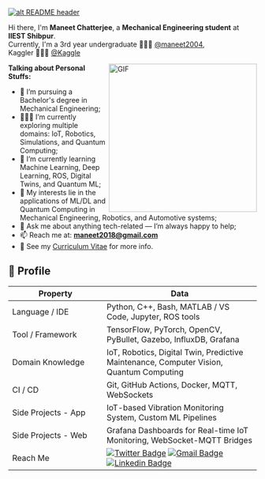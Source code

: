 <a href="https://www.wsupercars.com/car-wallpaper-download/?title=2022%20Red%20Bull%20Racing%20RB18&res=2048%20x%201536&pic=https://www.wsupercars.com/wallpapers-regular/Formula-1/Red-Bull-Racing/2022-Formula1-Red-Bull-Racing-RB18-001-1536.jpg">![alt README header](https://www.wsupercars.com/car-wallpaper-download/?title=2022%20Red%20Bull%20Racing%20RB18&res=2048%20x%201536&pic=https://www.wsupercars.com/wallpapers-regular/Formula-1/Red-Bull-Racing/2022-Formula1-Red-Bull-Racing-RB18-001-1536.jpg)</a>

Hi there, I'm **Maneet Chatterjee**, a **Mechanical Engineering student** at **IIEST Shibpur**.  
Currently, I'm a 3rd year undergraduate 🙍🏽‍♂️ [@maneet2004](https://github.com/maneet2004),  
Kaggler 👨🏽‍💻 [@Kaggle](https://www.kaggle.com/maneetchatterjee)

<img align="right" alt="GIF" src="https://i.pinimg.com/originals/e4/26/70/e426702edf874b181aced1e2fa5c6cde.gif" width="300"/>

**Talking about Personal Stuffs:**

- 💼 I’m pursuing a Bachelor's degree in Mechanical Engineering;
- 👨🏽‍💻 I’m currently exploring multiple domains: IoT, Robotics, Simulations, and Quantum Computing;
- 🌱 I’m currently learning Machine Learning, Deep Learning, ROS, Digital Twins, and Quantum ML;
- 🤖 My interests lie in the applications of ML/DL and Quantum Computing in Mechanical Engineering, Robotics, and Automotive systems;
- 💬 Ask me about anything tech-related — I’m always happy to help;
- 📫 Reach me at: **maneet2018@gmail.com**
- 📝 See my [Curriculum Vitae](https://drive.google.com/file/d/1UJ4YjfePSzFzEn3A_ixVTQO6Fih0FTRr/view?usp=sharing) for more info.

## 🧠 Profile

Property                 | Data  
-------------------------|------
Language / IDE           | Python, C++, Bash, MATLAB / VS Code, Jupyter, ROS tools  
Tool / Framework         | TensorFlow, PyTorch, OpenCV, PyBullet, Gazebo, InfluxDB, Grafana  
Domain Knowledge         | IoT, Robotics, Digital Twin, Predictive Maintenance, Computer Vision, Quantum Computing  
CI / CD                  | Git, GitHub Actions, Docker, MQTT, WebSockets  
Side Projects - App <img width=200/> | IoT-based Vibration Monitoring System, Custom ML Pipelines  
Side Projects - Web      | Grafana Dashboards for Real-time IoT Monitoring, WebSocket-MQTT Bridges  
Reach Me                 | [![Twitter Badge](https://img.shields.io/badge/-Twitter-00acee?style=flat&logo=twitter&logoColor=white)](https://x.com/maneet2018) [![Gmail Badge](https://img.shields.io/badge/-Gmail-e54448?style=flat&logo=Gmail&logoColor=white)](mailto:mphys2022@gmail.com) [![Linkedin Badge](https://img.shields.io/badge/-Linkedin-blue?style=flat&logo=Linkedin&logoColor=white)](https://www.linkedin.com/in/maneet-chatterjee-778441190/)
